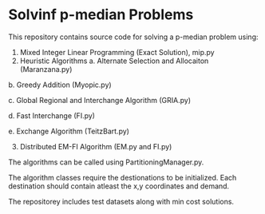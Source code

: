 # Solvinf p-median Problems

This repository contains source code for solving a p-median problem using:
1. Mixed Integer Linear Programming (Exact Solution), mip.py
2. Heuristic Algorithms
  a. Alternate Selection and Allocaiton (Maranzana.py)
  
  b. Greedy Addition (Myopic.py)
  
  c. Global Regional and Interchange Algorithm (GRIA.py)
  
  d. Fast Interchange (FI.py)
  
  e. Exchange Algorithm (TeitzBart.py)
  
3. Distributed EM-FI Algorithm (EM.py and FI.py)

The algorithms can be called using PartitioningManager.py. 

The algorithm classes require the destionations to be initialized. Each destination should contain atleast the x,y coordinates and demand. 

The repositorey includes test datasets along with min cost solutions. 
